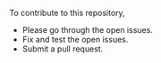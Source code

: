To contribute to this repository, 
- Please go through the open issues.
- Fix and test the open issues.
- Submit a pull request.
